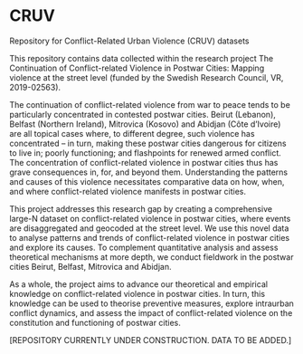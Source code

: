 # CRUV
Repository for Conflict-Related Urban Violence (CRUV) datasets

This repository contains data collected within the research project The Continuation of Conflict-related Violence in Postwar Cities: Mapping violence at the street level (funded by the Swedish Research Council, VR, 2019-02563).

The continuation of conflict-related violence from war to peace tends to be particularly concentrated in contested postwar cities. Beirut (Lebanon), Belfast (Northern Ireland), Mitrovica (Kosovo) and Abidjan (Côte d’Ivoire) are all topical cases where, to different degree, such violence has concentrated – in turn, making these postwar cities dangerous for citizens to live in; poorly functioning; and flashpoints for renewed armed conflict. The concentration of conflict-related violence in postwar cities thus has grave consequences in, for, and beyond them. Understanding the patterns and causes of this violence necessitates comparative data on how, when, and where conflict-related violence manifests in postwar cities.

This project addresses this research gap by creating a comprehensive large-N dataset on conflict-related violence in postwar cities, where events are disaggregated and geocoded at the street level. We use this novel data to analyse patterns and trends of conflict-related violence in postwar cities and explore its causes. To complement quantitative analysis and assess theoretical mechanisms at more depth, we conduct fieldwork in the postwar cities Beirut, Belfast, Mitrovica and Abidjan.

As a whole, the project aims to advance our theoretical and empirical knowledge on conflict-related violence in postwar cities. In turn, this knowledge can be used to theorise preventive measures, explore intraurban conflict dynamics, and assess the impact of conflict-related violence on the constitution and functioning of postwar cities.

[REPOSITORY CURRENTLY UNDER CONSTRUCTION. DATA TO BE ADDED.]
